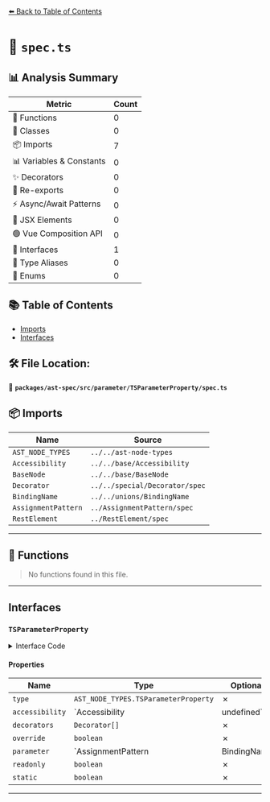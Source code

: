 [⬅️ Back to Table of Contents](../../../../../index.md)

# 📄 `spec.ts`

## 📊 Analysis Summary

| Metric | Count |
|--------|-------|
| 🔧 Functions | 0 |
| 🧱 Classes | 0 |
| 📦 Imports | 7 |
| 📊 Variables & Constants | 0 |
| ✨ Decorators | 0 |
| 🔄 Re-exports | 0 |
| ⚡ Async/Await Patterns | 0 |
| 💠 JSX Elements | 0 |
| 🟢 Vue Composition API | 0 |
| 📐 Interfaces | 1 |
| 📑 Type Aliases | 0 |
| 🎯 Enums | 0 |

## 📚 Table of Contents

- [Imports](#imports)
- [Interfaces](#interfaces)

## 🛠️ File Location:
📂 **`packages/ast-spec/src/parameter/TSParameterProperty/spec.ts`**

## 📦 Imports

| Name | Source |
|------|--------|
| `AST_NODE_TYPES` | `../../ast-node-types` |
| `Accessibility` | `../../base/Accessibility` |
| `BaseNode` | `../../base/BaseNode` |
| `Decorator` | `../../special/Decorator/spec` |
| `BindingName` | `../../unions/BindingName` |
| `AssignmentPattern` | `../AssignmentPattern/spec` |
| `RestElement` | `../RestElement/spec` |


---

## 🔧 Functions

> No functions found in this file.


---

## Interfaces

### `TSParameterProperty`

<details><summary>Interface Code</summary>

```ts
export interface TSParameterProperty extends BaseNode {
  type: AST_NODE_TYPES.TSParameterProperty;
  accessibility: Accessibility | undefined;
  decorators: Decorator[];
  override: boolean;
  parameter: AssignmentPattern | BindingName | RestElement;
  readonly: boolean;
  static: boolean;
}
```
</details>

#### Properties

| Name | Type | Optional | Description |
|------|------|----------|-------------|
| `type` | `AST_NODE_TYPES.TSParameterProperty` | ✗ |  |
| `accessibility` | `Accessibility | undefined` | ✗ |  |
| `decorators` | `Decorator[]` | ✗ |  |
| `override` | `boolean` | ✗ |  |
| `parameter` | `AssignmentPattern | BindingName | RestElement` | ✗ |  |
| `readonly` | `boolean` | ✗ |  |
| `static` | `boolean` | ✗ |  |


---